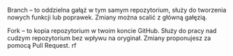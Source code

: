 Branch – to oddzielna gałąź w tym samym repozytorium, służy do tworzenia nowych funkcji lub poprawek. Zmiany można scalić z główną gałęzią.

Fork – to kopia repozytorium w twoim koncie GitHub. Służy do pracy nad cudzym repozytorium bez wpływu na oryginał. Zmiany proponujesz za pomocą Pull Request.
rf